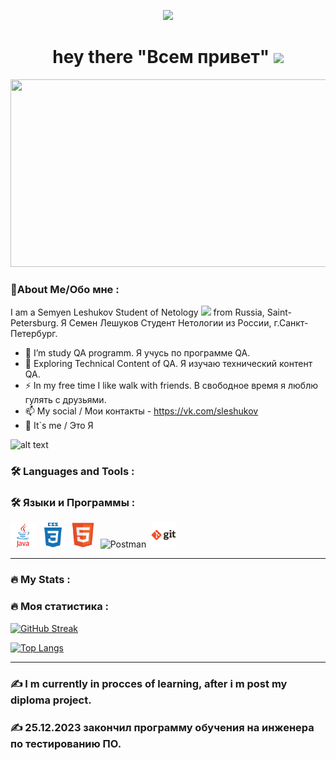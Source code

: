 <p align="center"><img src="https://media.giphy.com/media/M9gbBd9nbDrOTu1Mqx/giphy.gif" width="100"/></p>
<p align="center">

</p>
<p align="center">

</p>


<h1 align="center">hey there "Всем привет" <img src="https://media.giphy.com/media/hvRJCLFzcasrR4ia7z/giphy.gif" width="40"></h1>

<p align="center"><img src="https://media.giphy.com/media/dWesBcTLavkZuG35MI/giphy.gif" width="600" height="300"  /></p>

### 👲About Me/Обо мне :

I am a Semyen Leshukov Student of Netology <img src="https://media.giphy.com/media/WUlplcMpOCEmTGBtBW/giphy.gif" width="30"> from Russia, Saint-Petersburg.
Я Семен Лешуков Студент Нетологии из России, г.Санкт-Петербург.
- 🔭 I’m study QA programm. Я учусь по программе QA.
- 🌱 Exploring Technical Content of QA. Я изучаю технический контент QA.
- ⚡ In my free time I like walk with friends. В свободное время я люблю гулять с друзьями.
- 📫 My social / Мои контакты -  https://vk.com/sleshukov 
- 👮 It`s me / Это Я

![alt text](https://sun9-61.userapi.com/impg/R9Z6I3V8I5LjoDCgfxVdolWSBdSvT7Ydsl_yjA/99YO608zDgs.jpg?size=326x460&quality=95&sign=de8015a2436695b4ce20dfc6ca014d46&type=album)



### 🛠 Languages and Tools :
### 🛠 Языки и Программы :

<p>
<img src="https://github.com/devicons/devicon/blob/master/icons/java/java-original-wordmark.svg" title="Java" alt="Java" width="40" height="40"/>&nbsp;
<img src="https://github.com/devicons/devicon/blob/master/icons/css3/css3-plain-wordmark.svg"  title="CSS3" alt="CSS" width="40" height="40"/>&nbsp;
<img src="https://github.com/devicons/devicon/blob/master/icons/html5/html5-original.svg" title="HTML5" alt="HTML" width="40" height="40"/>&nbsp;
<img src="https://www.vectorlogo.zone/logos/getpostman/getpostman-icon.svg" title="Postman"  alt="Postman" width="40" height="40"/>&nbsp;
<img src="https://github.com/devicons/devicon/blob/master/icons/git/git-original-wordmark.svg" title="Git" **alt="Git" width="40" height="40"/>&nbsp;
</p>

---

### 🔥  My Stats :
### 🔥  Моя статистика :
[![GitHub Streak](http://github-readme-streak-stats.herokuapp.com?user=Semyen747&theme=dark&background=000000)](https://git.io/streak-stats)

[![Top Langs](https://github-readme-stats.vercel.app/api/top-langs/?username=Semyen747&layout=compact&theme=vision-friendly-dark)](https://github.com/anuraghazra/github-readme-stats)

---

### ✍️ I m currently in procces of learning, after i m post my diploma project.
### ✍️ 25.12.2023 закончил программу обучения на инженера по тестированию ПО.

